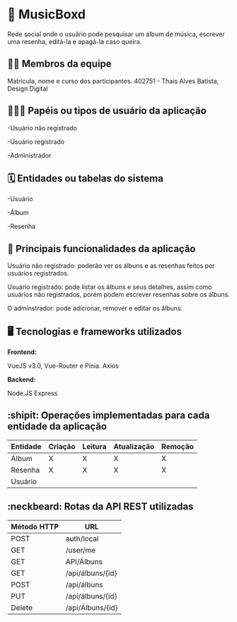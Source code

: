# :checkered_flag: MusicBoxd

Rede social onde o usuário pode pesquisar um álbum de música, escrever uma resenha, editá-la e apagá-la caso queira.

## :technologist: Membros da equipe

Matrícula, nome e curso dos participantes.
402751 - Thais Alves Batista, Design Digital

## :people_holding_hands: Papéis ou tipos de usuário da aplicação

-Usuário não registrado

-Usuário registrado

-Administrador



## :spiral_calendar: Entidades ou tabelas do sistema

-Usuário

-Álbum

-Resenha

## :triangular_flag_on_post:	 Principais funcionalidades da aplicação

Usuário não registrado: poderão ver os álbuns e as resenhas feitos por usuários registrados.

Usuário registrado: pode listar os álbuns e seus detalhes, assim como usuários não registrados, porém podem escrever resenhas sobre os álbuns.

O adminstrador: pode adicionar, remover e editar os álbuns.


## :desktop_computer: Tecnologias e frameworks utilizados

**Frontend:**

VueJS v3.0, Vue-Router e Pinia.
Axios

**Backend:**

Node.JS
Express


## :shipit: Operações implementadas para cada entidade da aplicação


| Entidade| Criação | Leitura | Atualização | Remoção |
| --- | --- | --- | --- | --- |
| Álbum | X |  X  | X | X |
| Resenha | X |  X  |  X | X |
| Usuário |  |    |  |  |



## :neckbeard: Rotas da API REST utilizadas

| Método HTTP | URL |
| --- | --- |
| POST | auth/local|
| GET | /user/me|
| GET | API/Álbuns|
| GET | /api/álbuns/{id}|
| POST | /api/álbuns |
| PUT | /api/álbuns/{id} |
| Delete | /api/Álbuns/{id} |
